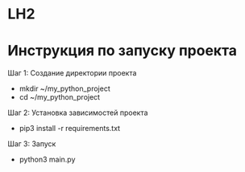 # LH2

# Инструкция по запуску проекта

Шаг 1: Создание директории проекта
- mkdir ~/my_python_project
- cd ~/my_python_project

Шаг 2: Установка зависимостей проекта
- pip3 install -r requirements.txt

Шаг 3: Запуск
- python3 main.py
